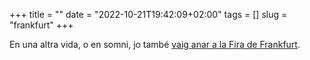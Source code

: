 +++
title = ""
date = "2022-10-21T19:42:09+02:00"
tags = []
slug = "frankfurt"
+++

En una altra vida, o en somni, jo també [vaig anar a la Fira de Frankfurt](/contes/unicorns/unicorns15/).